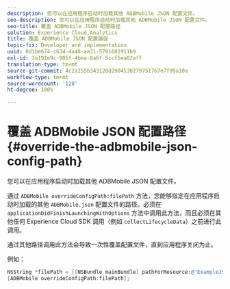 ```yaml
---
description: 您可以在应用程序启动时加载其他 ADBMobile JSON 配置文件。
seo-description: 您可以在应用程序启动时加载其他 ADBMobile JSON 配置文件。
seo-title: 覆盖 ADBMobile JSON 配置路径
solution: Experience Cloud,Analytics
title: 覆盖 ADBMobile JSON 配置路径
topic-fix: Developer and implementation
uuid: 0d1be674-c634-4a48-aa31-5701681911b9
exl-id: 3a191e9c-905f-4bea-8a6f-5ccf5ea02aff
translation-type: tm+mt
source-git-commit: 4c2a255b343128d2904530279751767e7f99a10a
workflow-type: tm+mt
source-wordcount: '120'
ht-degree: 100%

---
```


# 覆盖 ADBMobile JSON 配置路径 {#override-the-adbmobile-json-config-path}

您可以在应用程序启动时加载其他 ADBMobile JSON 配置文件。

通过 `ADBMobile overrideConfigPath:filePath` 方法，您能够指定在应用程序启动时加载的其他 `ADBMobile.json` 配置文件的路径。必须在 `applicationDidFinishLaunchingWithOptions` 方法中调用此方法，而且必须在其他任何 Experience Cloud SDK 调用（例如 `collectLifecycleData`）之前进行此调用。

通过其他路径调用此方法会导致一次性覆盖配置文件，直到应用程序关闭为止。

例如：

```objective-c
NSString *filePath = [[NSBundle mainBundle] pathForResource:@"ExampleJSONFile" ofType:@"json"]; 
[ADBMobile overrideConfigPath:filePath];
```
